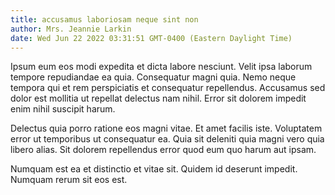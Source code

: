 ```yaml
---
title: accusamus laboriosam neque sint non
author: Mrs. Jeannie Larkin
date: Wed Jun 22 2022 03:31:51 GMT-0400 (Eastern Daylight Time)
---
```

Ipsum eum eos modi expedita et dicta labore nesciunt. Velit ipsa laborum tempore repudiandae ea quia. Consequatur magni quia. Nemo neque tempora qui et rem perspiciatis et consequatur repellendus. Accusamus sed dolor est mollitia ut repellat delectus nam nihil. Error sit dolorem impedit enim nihil suscipit harum.

 Delectus quia porro ratione eos magni vitae. Et amet facilis iste. Voluptatem error ut temporibus ut consequatur ea. Quia sit deleniti quia magni vero quia libero alias. Sit dolorem repellendus error quod eum quo harum aut ipsam.

 Numquam est ea et distinctio et vitae sit. Quidem id deserunt impedit. Numquam rerum sit eos est.